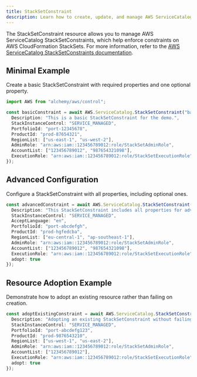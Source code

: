 ```yaml
---
title: StackSetConstraint
description: Learn how to create, update, and manage AWS ServiceCatalog StackSetConstraints using Alchemy Cloud Control.
---
```


The StackSetConstraint resource allows you to manage AWS ServiceCatalog StackSetConstraints, which help enforce constraints on AWS CloudFormation StackSets. For more information, refer to the [AWS ServiceCatalog StackSetConstraints documentation](https://docs.aws.amazon.com/servicecatalog/latest/userguide/).

## Minimal Example

Create a basic StackSetConstraint with required properties and one optional property.

```ts
import AWS from "alchemy/aws/control";

const basicConstraint = await AWS.ServiceCatalog.StackSetConstraint("basicConstraint", {
  Description: "This is a basic StackSetConstraint for the demo.",
  StackInstanceControl: "SERVICE_MANAGED",
  PortfolioId: "port-12345678",
  ProductId: "prod-87654321",
  RegionList: ["us-east-1", "us-west-2"],
  AdminRole: "arn:aws:iam::123456789012:role/StackSetAdminRole",
  AccountList: ["123456789012", "987654321098"],
  ExecutionRole: "arn:aws:iam::123456789012:role/StackSetExecutionRole"
});
```

## Advanced Configuration

Configure a StackSetConstraint with all properties, including optional ones.

```ts
const advancedConstraint = await AWS.ServiceCatalog.StackSetConstraint("advancedConstraint", {
  Description: "This StackSetConstraint includes all properties for advanced configuration.",
  StackInstanceControl: "SERVICE_MANAGED",
  AcceptLanguage: "en",
  PortfolioId: "port-abcdefgh",
  ProductId: "prod-hgfedcba",
  RegionList: ["eu-central-1", "ap-southeast-1"],
  AdminRole: "arn:aws:iam::123456789012:role/StackSetAdminRole",
  AccountList: ["123456789012", "987654321098"],
  ExecutionRole: "arn:aws:iam::123456789012:role/StackSetExecutionRole",
  adopt: true
});
```

## Resource Adoption Example

Demonstrate how to adopt an existing resource rather than failing on creation.

```ts
const adoptExistingConstraint = await AWS.ServiceCatalog.StackSetConstraint("adoptExistingConstraint", {
  Description: "Adopting an existing StackSetConstraint without failing.",
  StackInstanceControl: "SERVICE_MANAGED",
  PortfolioId: "port-abcdefg123",
  ProductId: "prod-9876543210",
  RegionList: ["us-west-1", "us-east-2"],
  AdminRole: "arn:aws:iam::123456789012:role/StackSetAdminRole",
  AccountList: ["123456789012"],
  ExecutionRole: "arn:aws:iam::123456789012:role/StackSetExecutionRole",
  adopt: true
});
```